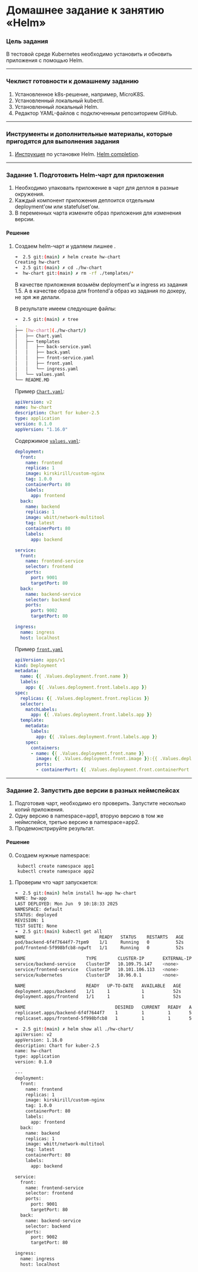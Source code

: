 # Домашнее задание к занятию «Helm»

### Цель задания

В тестовой среде Kubernetes необходимо установить и обновить приложения с помощью Helm.

------

### Чеклист готовности к домашнему заданию

1. Установленное k8s-решение, например, MicroK8S.
2. Установленный локальный kubectl.
3. Установленный локальный Helm.
4. Редактор YAML-файлов с подключенным репозиторием GitHub.

------

### Инструменты и дополнительные материалы, которые пригодятся для выполнения задания

1. [Инструкция](https://helm.sh/docs/intro/install/) по установке Helm. [Helm completion](https://helm.sh/docs/helm/helm_completion/).

------

### Задание 1. Подготовить Helm-чарт для приложения

1. Необходимо упаковать приложение в чарт для деплоя в разные окружения. 
2. Каждый компонент приложения деплоится отдельным deployment’ом или statefulset’ом.
3. В переменных чарта измените образ приложения для изменения версии.

#### Решение

1. Создаем  helm-чарт и удаляем лишнее .

    ``` sh
    ➜  2.5 git:(main) ✗ helm create hw-chart        
    Creating hw-chart
    ➜  2.5 git:(main) ✗ cd ./hw-chart 
    ➜  hw-chart git:(main) ✗ rm -rf ./templates/*
    ```

    В качестве приложения возьмём deployment'ы и ingress из задания 1.5. А в качестве образа для frontend'а образ из задания по докеру, не зря же делали.

    В результате имеем следующие файлы:
    ``` sh
    ➜  2.5 git:(main) ✗ tree
    .
    ├── [hw-chart](./hw-chart/)
    │   ├── Chart.yaml
    │   ├── templates
    │   │   ├── back-service.yaml
    │   │   ├── back.yaml
    │   │   ├── front-service.yaml
    │   │   ├── front.yaml
    │   │   └── ingress.yaml
    │   └── values.yaml
    └── README.MD
    ```

    Пример [`Chart.yaml`](./hw-chart/Chart.yaml):
    ```yaml
    apiVersion: v2
    name: hw-chart
    description: Chart for kuber-2.5
    type: application
    version: 0.1.0
    appVersion: "1.16.0"
    ```

    Содержимое [`values.yaml`](./hw-chart/values.yaml):
    ``` yaml
    deployment:
      front:
        name: frontend
        replicas: 1
        image: kirskirill/custom-nginx
        tag: 1.0.0
        containerPort: 80
        labels:
          app: frontend
      back:
        name: backend
        replicas: 1
        image: wbitt/network-multitool
        tag: latest
        containerPort: 80
        labels:
          app: backend

    service:
      front:
        name: frontend-service
        selector: frontend
        ports:
          port: 9001
          targetPort: 80
      back:
        name: backend-service
        selector: backend
        ports:
          port: 9002
          targetPort: 80

    ingress:
      name: ingress
      host: localhost
    ```

    Пример [`front.yaml`](./hw-chart/templates/front.yaml)
    ``` yaml
    apiVersion: apps/v1
    kind: Deployment
    metadata:
      name: {{ .Values.deployment.front.name }}
      labels:
        app: {{ .Values.deployment.front.labels.app }}
    spec:
      replicas: {{ .Values.deployment.front.replicas }}
      selector:
        matchLabels:
          app: {{ .Values.deployment.front.labels.app }}
      template:
        metadata:
          labels: 
            app: {{ .Values.deployment.front.labels.app }}
        spec:
          containers:
          - name: {{ .Values.deployment.front.name }}
            image: {{ .Values.deployment.front.image }}:{{ .Values.deployment.front.tag }}
            ports: 
            - containerPort: {{ .Values.deployment.front.containerPort }}
    ```
------
### Задание 2. Запустить две версии в разных неймспейсах

1. Подготовив чарт, необходимо его проверить. Запуститe несколько копий приложения.
2. Одну версию в namespace=app1, вторую версию в том же неймспейсе, третью версию в namespace=app2.
3. Продемонстрируйте результат.

#### Решение

0. Создаем нужные namespace:

        kubectl create namespace app1
        kubectl create namespace app2

1. Проверим что чарт запускается: 
    ``` sh
    ➜  2.5 git:(main) helm install hw-app hw-chart  
    NAME: hw-app
    LAST DEPLOYED: Mon Jun  9 10:18:33 2025
    NAMESPACE: default
    STATUS: deployed
    REVISION: 1
    TEST SUITE: None
    ➜  2.5 git:(main) kubectl get all
    NAME                            READY   STATUS    RESTARTS   AGE
    pod/backend-6f4f7644f7-7tpm9    1/1     Running   0          52s
    pod/frontend-5f998bfcb8-ngwft   1/1     Running   0          52s

    NAME                       TYPE        CLUSTER-IP       EXTERNAL-IP   PORT(S)    AGE
    service/backend-service    ClusterIP   10.109.75.147    <none>        9002/TCP   52s
    service/frontend-service   ClusterIP   10.101.106.113   <none>        9001/TCP   52s
    service/kubernetes         ClusterIP   10.96.0.1        <none>        443/TCP    21d

    NAME                       READY   UP-TO-DATE   AVAILABLE   AGE
    deployment.apps/backend    1/1     1            1           52s
    deployment.apps/frontend   1/1     1            1           52s

    NAME                                  DESIRED   CURRENT   READY   AGE
    replicaset.apps/backend-6f4f7644f7    1         1         1       52s
    replicaset.apps/frontend-5f998bfcb8   1         1         1       52s
    ```
    ``` sh
    ➜  2.5 git:(main) ✗ helm show all ./hw-chart/          
    apiVersion: v2
    appVersion: 1.16.0
    description: Chart for kuber-2.5
    name: hw-chart
    type: application
    version: 0.1.0
    
    ---
    deployment:
      front:
        name: frontend
        replicas: 1
        image: kirskirill/custom-nginx
        tag: 1.0.0
        containerPort: 80
        labels:
          app: frontend
      back:
        name: backend
        replicas: 1
        image: wbitt/network-multitool
        tag: latest
        containerPort: 80
        labels:
          app: backend
    
    service:
      front:
        name: frontend-service
        selector: frontend
        ports:
          port: 9001
          targetPort: 80
      back:
        name: backend-service
        selector: backend
        ports:
          port: 9002
          targetPort: 80
    
    ingress:
      name: ingress
      host: localhost
    ```
